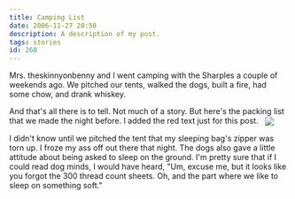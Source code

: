 ```yaml
---
title: Camping List
date: 2006-11-27 20:50
description: A description of my post.
tags: stories
id: 260
---
```

Mrs. theskinnyonbenny and I went camping with the Sharples a couple of weekends ago.  We pitched our tents, walked the dogs, built a fire, had some chow, and drank whiskey.

And that's all there is to tell.  Not much of a story.  But here's the packing list that we made the night before.  I added the red text just for this post.
<span class="spanEndPreview">&nbsp;</span>
<img src="/img/campingList.jpg" align="center">

I didn't know until we pitched the tent that my sleeping bag's zipper was torn up.  I froze my ass off out there that night.  The dogs also gave a little attitude about being asked to sleep on the ground.  I'm pretty sure that if I could read dog minds, I would have heard, "Um, excuse me, but it looks like you forgot the 300 thread count sheets.  Oh, and the part where we like to sleep on something soft."

